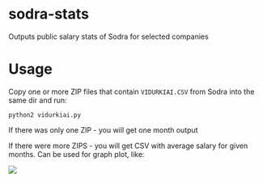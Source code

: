 # sodra-stats
Outputs public salary stats of Sodra for selected companies

# Usage

Copy one or more ZIP files that contain `VIDURKIAI.CSV` from Sodra into the same dir and run:

`python2 vidurkiai.py`

If there was only one ZIP - you will get one month output

If there were more ZIPS - you will get CSV with average salary for given months. Can be used for graph plot, like:

![](https://user-images.githubusercontent.com/22909536/95184905-ae12ed00-07d0-11eb-8828-b4589283fcac.png)
